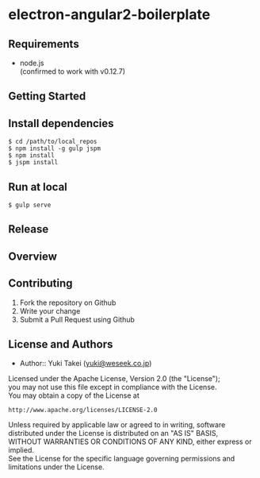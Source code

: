 electron-angular2-boilerplate
===============================

Requirements
------------

* node.js  
(confirmed to work with v0.12.7)


Getting Started
---------------

## Install dependencies

```
$ cd /path/to/local_repos
$ npm install -g gulp jspm
$ npm install
$ jspm install
```

## Run at local

```
$ gulp serve
```

## Release


Overview
---------


Contributing
------------

1. Fork the repository on Github
1. Write your change
1. Submit a Pull Request using Github


License and Authors
-------------------
- Author:: Yuki Takei (<yuki@weseek.co.jp>)

Licensed under the Apache License, Version 2.0 (the "License");  
you may not use this file except in compliance with the License.  
You may obtain a copy of the License at

    http://www.apache.org/licenses/LICENSE-2.0

Unless required by applicable law or agreed to in writing, software  
distributed under the License is distributed on an "AS IS" BASIS,  
WITHOUT WARRANTIES OR CONDITIONS OF ANY KIND, either express or implied.  
See the License for the specific language governing permissions and  
limitations under the License.
